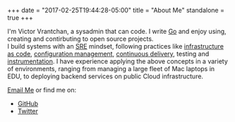 +++
date = "2017-02-25T19:44:28-05:00"
title = "About Me"
standalone = true
+++

I'm Victor Vrantchan, a sysadmin that can code. I write [Go](https://golang.org/) and enjoy using, creating and contirbuting to open source projects.  
I build systems with an [SRE](https://landing.google.com/sre/) mindset, following practices like [infrastructure as code](https://martinfowler.com/bliki/InfrastructureAsCode.html), [configuration management](https://martinfowler.com/bliki/ConfigurationSynchronization.html), [continuous delivery](https://martinfowler.com/bliki/ContinuousDelivery.html), testing and [instrumentation](https://prometheus.io/docs/practices/instrumentation/). 
I have experience applying the above concepts in a variety of environments, ranging from managing a large fleet of Mac laptops in EDU, to deploying backend services on public Cloud infrastructure. 

[Email Me](mailto:vrantchan@gmail.com) or find me on:

- [GitHub](https://github.com/groob)
- [Twitter](https://twitter.com/wikiwalk)
